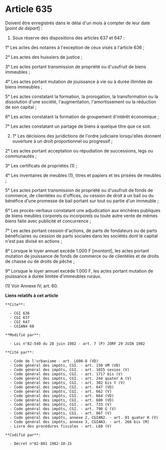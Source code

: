 # Article 635

Doivent être enregistrés dans le délai d'un mois à compter de leur date [*point de départ*] :

1. Sous réserve des dispositions des articles 637 et 647 :

1° Les actes des notaires à l'exception de ceux visés à l'article 636 ;

2° Les actes des huissiers de justice ;

3° Les actes portant transmission de propriété ou d'usufruit de biens immeubles ;

4° Les actes portant mutation de jouissance à vie ou à durée illimitée de biens immeubles ;

5° Les actes constatant la formation, la prorogation, la transformation ou la dissolution d'une société, l'augmentation,
l'amortissement ou la réduction de son capital ;

6° Les actes constatant la formation de groupement d'intérêt économique ;

7° Les actes constatant un partage de biens à quelque titre que ce soit.

2. 1° Les décisions des juridictions de l'ordre judiciaire lorsqu'elles donnent ouverture à un droit proportionnel ou
progressif ;

2° Les actes portant acceptation ou répudiation de successions, legs ou communautés ;

3° Les certificats de propriétés (1) ;

4° Les inventaires de meubles (1), titres et papiers et les prisées de meubles ;

5° Les actes portant transmission de propriété ou d'usufruit de fonds de commerce, de clientèles ou d'offices, ou cession de
droit à un bail ou du bénéfice d'une promesse de bail portant sur tout ou partie d'un immeuble ;

6° Les procès-verbaux constatant une adjudication aux enchères publiques de biens meubles corporels ou incorporels ou toute
autre vente de mêmes biens faite avec publicité et concurrence ;

7° Les actes portant cession d'actions, de parts de fondateurs ou de parts bénéficiaires ou cession de parts sociales dans
les sociétés dont le capital n'est pas divisé en actions ;

8° Lorsque le loyer annuel excède 1.000 F [*montant*], les actes portant mutation de jouissance de fonds de commerce ou de
clientèles et de droits de chasse ou de droits de pêche ;

9° Lorsque le loyer annuel excède 1.000 F, les actes portant mutation de jouissance à durée limitée d'immeubles ruraux.

(1) Voir Annexe IV, art. 60.

**Liens relatifs à cet article**

	**Cite**:

	  - CGI 636
	  - CGI 637
	  - CGI 647
	  - CGIAN4 60

	**Modifié par**:

	  - Loi n°82-540 du 28 juin 1982 - art. 7 (P) JORF 29 JUIN 1982

	**Cité par**:

	  - Code de l'urbanisme - art. L600-8 (VD)
	  - Code général des impôts, CGI. - art. 150 VM (VD)
	  - Code général des impôts, CGI. - art. 1655 sexies (V)
	  - Code général des impôts, CGI. - art. 1717 bis (V)
	  - Code général des impôts, CGI. - art. 244 quater A (V)
	  - Code général des impôts, CGI. - art. 302 bis Y (V)
	  - Code général des impôts, CGI. - art. 647 (VD)
	  - Code général des impôts, CGI. - art. 662 (V)
	  - Code général des impôts, CGI. - art. 664 (VD)
	  - Code général des impôts, CGI. - art. 680 (VD)
	  - Code général des impôts, CGI. - art. 733 (V)
	  - Code général des impôts, CGI. - art. 790 G (V)
	  - Code général des impôts, CGI. - art. 867 (V)
	  - Code général des impôts, annexe 2, CGIAN2. - art. 91 quater K (V)
	  - Code général des impôts, annexe 3, CGIAN3. - art. 266 bis (M)
	  - Livre des procédures fiscales - art. L68 (V)

	**Codifié par**:

	  - Décret n°82-881 1982-10-15
